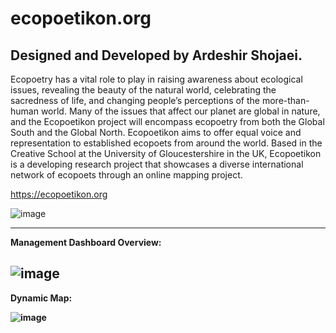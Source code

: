 # ecopoetikon.org
Designed and Developed by Ardeshir Shojaei.
-------------------------------------------
Ecopoetry has a vital role to play in raising awareness about ecological issues, revealing the beauty of the natural world, celebrating the sacredness of life, and changing people’s perceptions of the more-than-human world. Many of the issues that affect our planet are global in nature, and the Ecopoetikon project will encompass ecopoetry from both the Global South and the Global North.
Ecopoetikon aims to offer equal voice and representation to established ecopoets from around the world. Based in the Creative School at the University of Gloucestershire in the UK, Ecopoetikon is a developing research project that showcases a diverse international network of ecopoets through an online mapping project.

https://ecopoetikon.org

![image](https://github.com/Ardesh1r/ecopoetikon.org/assets/99552814/0d00e51b-6203-4b61-ad81-fdf9eb033561)

----------------------------------
**Management Dashboard Overview:**

![image](https://github.com/Ardesh1r/ecopoetikon.org/assets/99552814/9f874712-4b5f-49f1-b7dc-b2e0cce35d57)
----------------------------------

**Dynamic Map:**

**![image](https://github.com/Ardesh1r/ecopoetikon.org/assets/99552814/9f5c9d79-1e7d-4d6d-98f4-a11e8c3ea0f8)**
